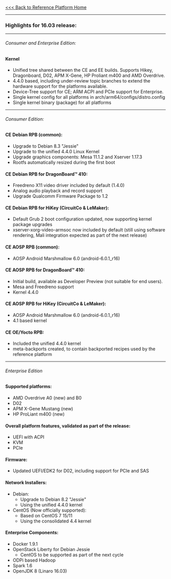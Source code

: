 [<<< Back to Reference Platform Home](https://github.com/96boards/documentation/wiki/Reference-Platform-Home#)

***

### Highlights for 16.03 release:

***

###### Consumer and Enterprise Edition:
#### Kernel
- Unified tree shared between the CE and EE builds. Supports Hikey, Dragonboard, D02, APM X-Gene, HP Proliant m400 and AMD Overdrive.
- 4.4.0 based, including under-review topic branches to extend the hardware support for the platforms available.
- Device-Tree support for CE; ARM ACPI and PCIe support for Enterprise.
- Single kernel config for all platforms in arch/arm64/configs/distro.config
- Single kernel binary (package) for all platforms

***

###### Consumer Edition:

#### CE Debian RPB (common):
- Upgrade to Debian 8.3 "Jessie"
- Upgrade to the unified 4.4.0 Linux Kernel
- Upgrade graphics components: Mesa 11.1.2 and Xserver 1.17.3
- Rootfs automatically resized during the first boot

#### CE Debian RPB for DragonBoard™ 410:
- Freedreno X11 video driver included by default (1.4.0)
- Analog audio playback and record support
- Upgrade Qualcomm Firmware Package to 1.2

#### CE Debian RPB for HiKey (CircuitCo & LeMaker):
- Default Grub 2 boot configuration updated, now supporting kernel package upgrades
- xserver-xorg-video-armsoc now included by default (still using software rendering, Mali integration expected as part of the next release) 
#### CE AOSP RPB (common):
- AOSP Android Marshmallow 6.0 (android-6.0.1_r16) 
#### CE AOSP RPB for DragonBoard™ 410:
- Initial build, available as Developer Preview (not suitable for end users).
- Mesa and Freedreno support
- Kernel 4.4.0  
#### CE AOSP RPB for HiKey (CircuitCo & LeMaker):
- AOSP Android Marshmallow 6.0 (android-6.0.1_r16)
- 4.1 based kernel 
#### CE OE/Yocto RPB:
- Included the unified 4.4.0 kernel
- meta-backports created, to contain backported recipes used by the reference platform

***

###### Enterprise Edition

#### Supported platforms:

- AMD Overdrive A0 (new) and B0
- D02 
- APM X-Gene Mustang (new)
- HP ProLiant m400 (new) 

#### Overall platform features, validated as part of the release:

- UEFI with ACPI
- KVM
- PCIe 

#### Firmware:

- Updated UEFI/EDK2 for D02, including support for PCIe and SAS 

#### Network Installers:

- Debian:
   - Upgrade to Debian 8.2 "Jessie"
   - Using the unified 4.4.0 kernel
- CentOS (Now officially supported):
   - Based on CentOS 7 15/11
   - Using the consolidated 4.4 kernel

#### Enterprise Components:

- Docker 1.9.1
- OpenStack Liberty for Debian Jessie
   - CentOS to be supported as part of the next cycle
- ODPi based Hadoop
- Spark 1.6
- OpenJDK 8 (Linaro 16.03)
